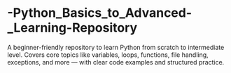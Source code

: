 # -Python_Basics_to_Advanced-_Learning-Repository
A beginner-friendly repository to learn Python from scratch to intermediate level. Covers core topics like variables, loops, functions, file handling, exceptions, and more — with clear code examples and structured practice.
